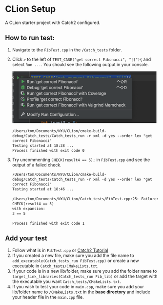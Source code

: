# CLion Setup

A CLion starter project with Catch2 configured.

## How to run test:
1. Navigate to the `FibTest.cpp` in the `/Catch_tests` folder.
2. Click `>` to the left of `TEST_CASE("get correct Fibonacci", "[]"){` and select `Run ...`. You should see the following output in your console.
   
   ![](https://github.com/JialunC/CLion/blob/master/statics/CLion_GUI.png)
   ```
   /Users/tom/Documents/NYU/CLion/cmake-build-debug/Catch_tests/Catch_tests_run -r xml -d yes --order lex "get correct Fibonacci"
   Testing started at 18:38 ...
   Process finished with exit code 0
3. Try uncommenting `CHECK(result4 == 5);` in `FibTest.cpp` and see the output of a failed check.
    ```
    /Users/tom/Documents/NYU/CLion/cmake-build-debug/Catch_tests/Catch_tests_run -r xml -d yes --order lex "get correct Fibonacci"
    Testing started at 18:46 ...

    /Users/tom/Documents/NYU/CLion/Catch_tests/FibTest.cpp:25: Failure:
    CHECK(result4 == 5)
    with expansion:
    3 == 5

    Process finished with exit code 1
   
## Add your test
1. Follow what is in `FibTest.cpp` or [Catch2 Tutorial](https://github.com/catchorg/Catch2/blob/v2.x/docs/tutorial.md)
2. If you created a new file, make sure you add the file name to `add_executable(Catch_tests_run FibTest.cpp)` or create a new executable in `Catch_tests/CMakeLists.txt`.
3. If your code is in a new lib/folder, make sure you add the folder name to `target_link_libraries(Catch_tests_run Fib_lib)` or add the target with the executable you want `Catch_tests/CMakeLists.txt`.
4. If you wish to test your code in `main.cpp`, make sure you add your lib/folder name to `/CMakeLists.txt` in the **base directory** and include your header file in the `main.cpp` file.